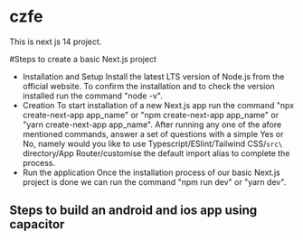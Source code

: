 # czfe
This is next js 14 project.

#Steps to create a basic Next.js project
- Installation and Setup
  Install the latest LTS version of Node.js from the official website. To confirm the installation and to check the version installed run the command "node -v".
- Creation
  To start installation of a new Next.js app run the command "npx create-next-app app_name" or "npm create-next-app app_name" or "yarn create-next-app app_name". After running any one 
  of the afore mentioned commands, answer a set of questions with a simple Yes or No, namely would you like to use Typescript/ESlint/Tailwind CSS/`src\` directory/App Router/customise 
  the default import alias to complete the process.
- Run the application
  Once the installation process of our basic Next.js project is done we can run the command "npm run dev" or "yarn dev".

Steps to build an android and ios app using capacitor
- 
  
